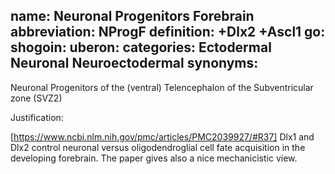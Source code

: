 name: Neuronal Progenitors Forebrain
abbreviation: NProgF
definition: +Dlx2 +Ascl1
go:
shogoin: 
uberon:
categories: Ectodermal Neuronal Neuroectodermal
synonyms:
---

Neuronal Progenitors of the (ventral) Telencephalon of the Subventricular zone (SVZ2)

Justification:

[https://www.ncbi.nlm.nih.gov/pmc/articles/PMC2039927/#R37] Dlx1 and Dlx2 control neuronal versus oligodendroglial cell fate acquisition in the developing forebrain.
The paper gives also a nice mechanicistic view.

